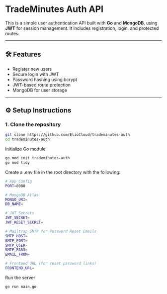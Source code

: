 
# TradeMinutes Auth API

This is a simple user authentication API built with **Go** and **MongoDB**, using **JWT** for session management. It includes registration, login, and protected routes.

---

## 🛠️ Features

- Register new users
- Secure login with JWT
- Password hashing using bcrypt
- JWT-based route protection
- MongoDB for user storage

---

## ⚙️ Setup Instructions

### 1. Clone the repository

```bash
git clone https://github.com/ElioCloud/trademinutes-auth
cd trademinutes-auth

```

Initialize Go module

```bash
go mod init trademinutes-auth
go mod tidy
```

Create a .env file in the root directory with the following:

```bash
# App Config
PORT=8080

# MongoDB Atlas
MONGO_URI=
DB_NAME=

# JWT Secrets
JWT_SECRET=
JWT_RESET_SECRET=

# Mailtrap SMTP for Password Reset Emails
SMTP_HOST=
SMTP_PORT=
SMTP_USER=
SMTP_PASS=
EMAIL_FROM=

# Frontend URL (for reset password links)
FRONTEND_URL=

```

Run the server

```bash
go run main.go
```

